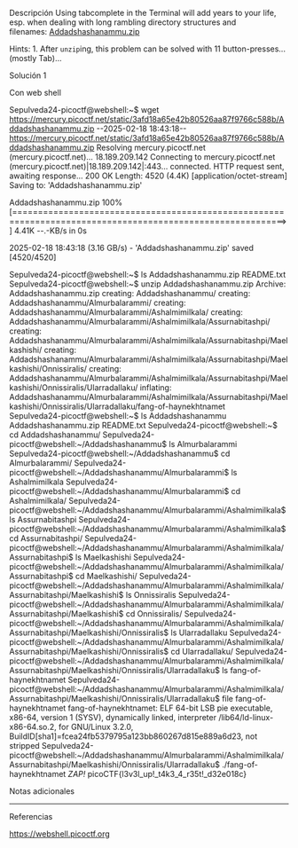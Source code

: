 Descripción
Using tabcomplete in the Terminal will add years to your life, esp. when dealing with long rambling directory structures and filenames: [Addadshashanammu.zip](https://mercury.picoctf.net/static/3afd18a65e42b80526aa87f9766c588b/Addadshashanammu.zip)

Hints:
1.⁠ ⁠After `unzip`ing, this problem can be solved with 11 button-presses...(mostly Tab)...


Solución 1

Con web shell


Sepulveda24-picoctf@webshell:~$ wget https://mercury.picoctf.net/static/3afd18a65e42b80526aa87f9766c588b/Addadshashanammu.zip
--2025-02-18 18:43:18--  https://mercury.picoctf.net/static/3afd18a65e42b80526aa87f9766c588b/Addadshashanammu.zip
Resolving mercury.picoctf.net (mercury.picoctf.net)... 18.189.209.142
Connecting to mercury.picoctf.net (mercury.picoctf.net)|18.189.209.142|:443... connected.
HTTP request sent, awaiting response... 200 OK
Length: 4520 (4.4K) [application/octet-stream]
Saving to: 'Addadshashanammu.zip'

Addadshashanammu.zip                              100%[===========================================================================================================>]   4.41K  --.-KB/s    in 0s      

2025-02-18 18:43:18 (3.16 GB/s) - 'Addadshashanammu.zip' saved [4520/4520]

Sepulveda24-picoctf@webshell:~$ ls
Addadshashanammu.zip  README.txt
Sepulveda24-picoctf@webshell:~$ unzip Addadshashanammu.zip 
Archive:  Addadshashanammu.zip
   creating: Addadshashanammu/
   creating: Addadshashanammu/Almurbalarammi/
   creating: Addadshashanammu/Almurbalarammi/Ashalmimilkala/
   creating: Addadshashanammu/Almurbalarammi/Ashalmimilkala/Assurnabitashpi/
   creating: Addadshashanammu/Almurbalarammi/Ashalmimilkala/Assurnabitashpi/Maelkashishi/
   creating: Addadshashanammu/Almurbalarammi/Ashalmimilkala/Assurnabitashpi/Maelkashishi/Onnissiralis/
   creating: Addadshashanammu/Almurbalarammi/Ashalmimilkala/Assurnabitashpi/Maelkashishi/Onnissiralis/Ularradallaku/
  inflating: Addadshashanammu/Almurbalarammi/Ashalmimilkala/Assurnabitashpi/Maelkashishi/Onnissiralis/Ularradallaku/fang-of-haynekhtnamet  
Sepulveda24-picoctf@webshell:~$ ls
Addadshashanammu  Addadshashanammu.zip  README.txt
Sepulveda24-picoctf@webshell:~$ cd Addadshashanammu/
Sepulveda24-picoctf@webshell:~/Addadshashanammu$ ls
Almurbalarammi
Sepulveda24-picoctf@webshell:~/Addadshashanammu$ cd Almurbalarammi/
Sepulveda24-picoctf@webshell:~/Addadshashanammu/Almurbalarammi$ ls
Ashalmimilkala
Sepulveda24-picoctf@webshell:~/Addadshashanammu/Almurbalarammi$ cd Ashalmimilkala/
Sepulveda24-picoctf@webshell:~/Addadshashanammu/Almurbalarammi/Ashalmimilkala$ ls
Assurnabitashpi
Sepulveda24-picoctf@webshell:~/Addadshashanammu/Almurbalarammi/Ashalmimilkala$ cd Assurnabitashpi/
Sepulveda24-picoctf@webshell:~/Addadshashanammu/Almurbalarammi/Ashalmimilkala/Assurnabitashpi$ ls
Maelkashishi
Sepulveda24-picoctf@webshell:~/Addadshashanammu/Almurbalarammi/Ashalmimilkala/Assurnabitashpi$ cd Maelkashishi/
Sepulveda24-picoctf@webshell:~/Addadshashanammu/Almurbalarammi/Ashalmimilkala/Assurnabitashpi/Maelkashishi$ ls
Onnissiralis
Sepulveda24-picoctf@webshell:~/Addadshashanammu/Almurbalarammi/Ashalmimilkala/Assurnabitashpi/Maelkashishi$ cd Onnissiralis/
Sepulveda24-picoctf@webshell:~/Addadshashanammu/Almurbalarammi/Ashalmimilkala/Assurnabitashpi/Maelkashishi/Onnissiralis$ ls
Ularradallaku
Sepulveda24-picoctf@webshell:~/Addadshashanammu/Almurbalarammi/Ashalmimilkala/Assurnabitashpi/Maelkashishi/Onnissiralis$ cd Ularradallaku/
Sepulveda24-picoctf@webshell:~/Addadshashanammu/Almurbalarammi/Ashalmimilkala/Assurnabitashpi/Maelkashishi/Onnissiralis/Ularradallaku$ ls
fang-of-haynekhtnamet
Sepulveda24-picoctf@webshell:~/Addadshashanammu/Almurbalarammi/Ashalmimilkala/Assurnabitashpi/Maelkashishi/Onnissiralis/Ularradallaku$ file fang-of-haynekhtnamet 
fang-of-haynekhtnamet: ELF 64-bit LSB pie executable, x86-64, version 1 (SYSV), dynamically linked, interpreter /lib64/ld-linux-x86-64.so.2, for GNU/Linux 3.2.0, BuildID[sha1]=fcea24fb5379795a123bb860267d815e889a6d23, not stripped
Sepulveda24-picoctf@webshell:~/Addadshashanammu/Almurbalarammi/Ashalmimilkala/Assurnabitashpi/Maelkashishi/Onnissiralis/Ularradallaku$ ./fang-of-haynekhtnamet 
*ZAP!* picoCTF{l3v3l_up!_t4k3_4_r35t!_d32e018c}



Notas adicionales

--------------
Referencias


https://webshell.picoctf.org